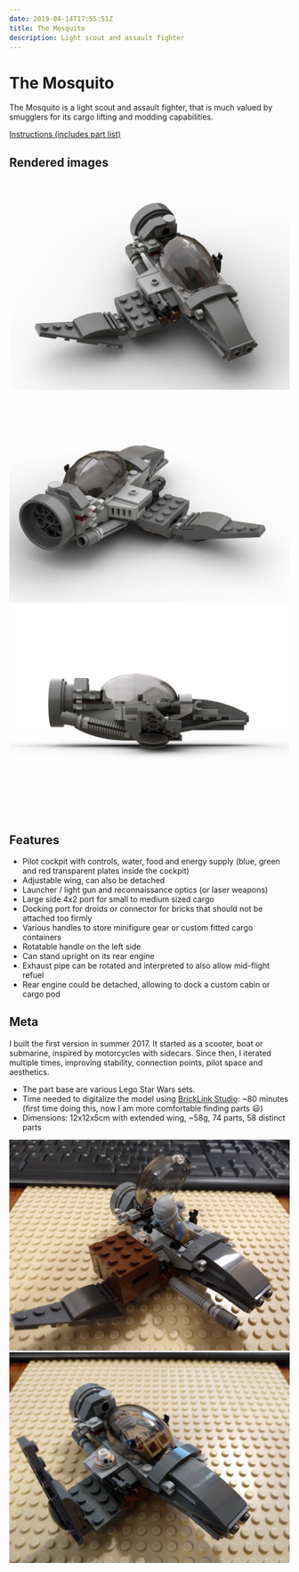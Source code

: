 ```yaml
---
date: 2019-04-14T17:55:51Z
title: The Mosquito
description: Light scout and assault fighter
---
```


# The Mosquito

The Mosquito is a light scout and assault fighter, that is much valued by smugglers for its cargo lifting and modding capabilities.

[Instructions (includes part list)](the-mosquito-instructions.pdf)

## Rendered images

![The Mosquito: diagonal front view](mosquito_front.png)
![The Mosquito: diagonal rear view](mosquito_back.png)
![The Mosquito: view from the right side](mosquito_side.png)

## Features

* Pilot cockpit with controls, water, food and energy supply (blue, green and red transparent plates inside the cockpit)
* Adjustable wing, can also be detached
* Launcher / light gun and reconnaissance optics (or laser weapons)
* Large side 4x2 port for small to medium sized cargo
* Docking port for droids or connector for bricks that should not be attached too firmly
* Various handles to store minifigure gear or custom fitted cargo containers
* Rotatable handle on the left side
* Can stand upright on its rear engine
* Exhaust pipe can be rotated and interpreted to also allow mid-flight refuel
* Rear engine could be detached, allowing to dock a custom cabin or cargo pod

## Meta

I built the first version in summer 2017. It started as a scooter, boat or submarine, inspired by motorcycles with sidecars.
Since then, I iterated multiple times, improving stability, connection points, pilot space and aesthetics.

* The part base are various Lego Star Wars sets.
* Time needed to digitalize the model using [BrickLink Studio](https://studio.bricklink.com/v2/build/studio.page): ~80 minutes (first time doing this, now I am more comfortable finding parts 😃)
* Dimensions: 12x12x5cm with extended wing, ~58g, 74 parts, 58 distinct parts

![My Mosquito with pilot, droid and cargo](real_on_the_ground.jpg)
![My Mosquito with folded wing, droid and no cargo](real_compact.jpg)
